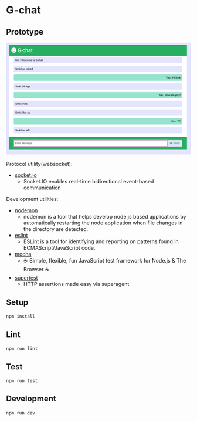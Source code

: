 # G-chat

## Prototype

![alt text](https://github.com/Arunagnz/G-chat/blob/master/resources/prototype.png?raw=true)

Protocol utility(websocket):

* [socket.io](https://www.npmjs.com/package/socket.io)
  * Socket.IO enables real-time bidirectional event-based communication

Development utilities:

* [nodemon](https://www.npmjs.com/package/nodemon) 
  * nodemon is a tool that helps develop node.js based applications by automatically restarting the node application when file changes in the directory are detected.
* [eslint](https://www.npmjs.com/package/eslint)
  * ESLint is a tool for identifying and reporting on patterns found in ECMAScript/JavaScript code.
* [mocha](https://www.npmjs.com/package/mocha)
  * ☕️ Simple, flexible, fun JavaScript test framework for Node.js & The Browser ☕️
* [supertest](https://www.npmjs.com/package/supertest)
  * HTTP assertions made easy via superagent.

## Setup

```
npm install
```

## Lint

```
npm run lint
```

## Test

```
npm run test
```

## Development

```
npm run dev
```